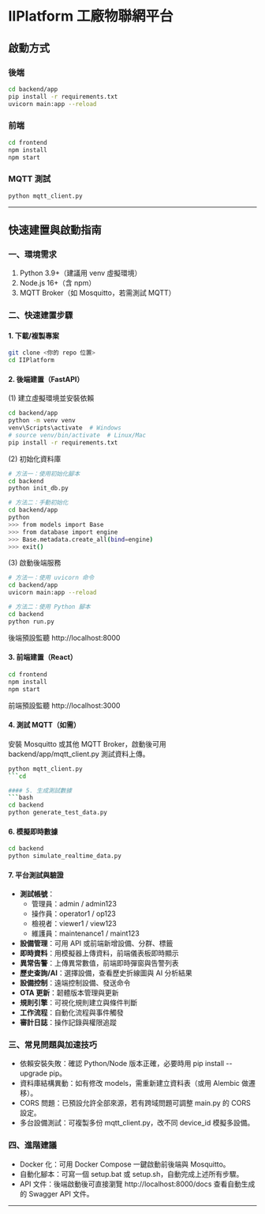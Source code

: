 # IIPlatform 工廠物聯網平台

## 啟動方式

### 後端
```bash
cd backend/app
pip install -r requirements.txt
uvicorn main:app --reload
```

### 前端
```bash
cd frontend
npm install
npm start
```

### MQTT 測試
```bash
python mqtt_client.py
```

---

## 快速建置與啟動指南

### 一、環境需求
1. Python 3.9+（建議用 venv 虛擬環境）
2. Node.js 16+（含 npm）
3. MQTT Broker（如 Mosquitto，若需測試 MQTT）

### 二、快速建置步驟

#### 1. 下載/複製專案
```bash
git clone <你的 repo 位置>
cd IIPlatform
```

#### 2. 後端建置（FastAPI）

(1) 建立虛擬環境並安裝依賴
```bash
cd backend/app
python -m venv venv
venv\Scripts\activate  # Windows
# source venv/bin/activate  # Linux/Mac
pip install -r requirements.txt
```

(2) 初始化資料庫
```bash
# 方法一：使用初始化腳本
cd backend
python init_db.py

# 方法二：手動初始化
cd backend/app
python
>>> from models import Base
>>> from database import engine
>>> Base.metadata.create_all(bind=engine)
>>> exit()
```

(3) 啟動後端服務
```bash
# 方法一：使用 uvicorn 命令
cd backend/app
uvicorn main:app --reload

# 方法二：使用 Python 腳本
cd backend
python run.py
```
後端預設監聽 http://localhost:8000

#### 3. 前端建置（React）
```bash
cd frontend
npm install
npm start
```
前端預設監聽 http://localhost:3000

#### 4. 測試 MQTT（如需）
安裝 Mosquitto 或其他 MQTT Broker，啟動後可用 backend/app/mqtt_client.py 測試資料上傳。
```bash
python mqtt_client.py
```cd

#### 5. 生成測試數據
```bash
cd backend
python generate_test_data.py
```

#### 6. 模擬即時數據
```bash
cd backend
python simulate_realtime_data.py
```

#### 7. 平台測試與驗證
- **測試帳號**：
  - 管理員：admin / admin123
  - 操作員：operator1 / op123
  - 檢視者：viewer1 / view123
  - 維護員：maintenance1 / maint123
- **設備管理**：可用 API 或前端新增設備、分群、標籤
- **即時資料**：用模擬器上傳資料，前端儀表板即時顯示
- **異常告警**：上傳異常數值，前端即時彈窗與告警列表
- **歷史查詢/AI**：選擇設備，查看歷史折線圖與 AI 分析結果
- **設備控制**：遠端控制設備、發送命令
- **OTA 更新**：韌體版本管理與更新
- **規則引擎**：可視化規則建立與條件判斷
- **工作流程**：自動化流程與事件觸發
- **審計日誌**：操作記錄與權限追蹤

### 三、常見問題與加速技巧
- 依賴安裝失敗：確認 Python/Node 版本正確，必要時用 pip install --upgrade pip。
- 資料庫結構異動：如有修改 models，需重新建立資料表（或用 Alembic 做遷移）。
- CORS 問題：已預設允許全部來源，若有跨域問題可調整 main.py 的 CORS 設定。
- 多台設備測試：可複製多份 mqtt_client.py，改不同 device_id 模擬多設備。

### 四、進階建議
- Docker 化：可用 Docker Compose 一鍵啟動前後端與 Mosquitto。
- 自動化腳本：可寫一個 setup.bat 或 setup.sh，自動完成上述所有步驟。
- API 文件：後端啟動後可直接瀏覽 http://localhost:8000/docs 查看自動生成的 Swagger API 文件。

---